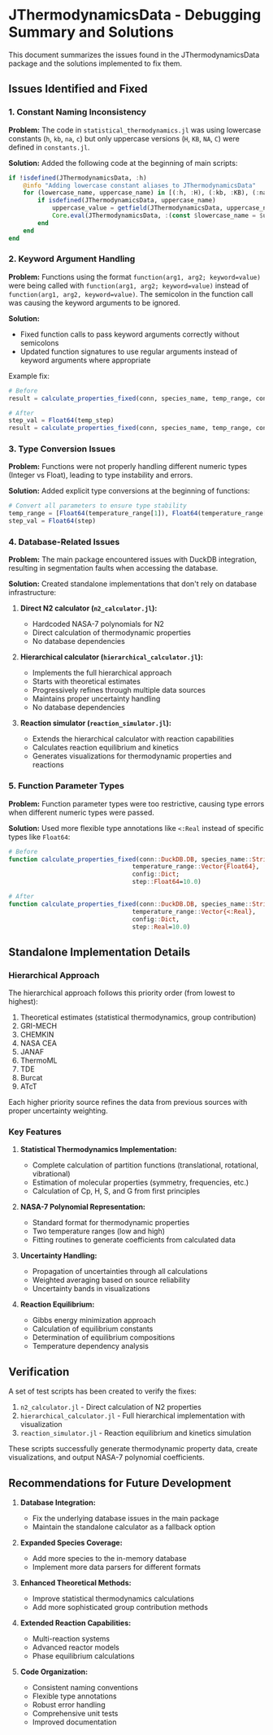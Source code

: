 # JThermodynamicsData - Debugging Summary and Solutions

This document summarizes the issues found in the JThermodynamicsData package and the solutions implemented to fix them.

## Issues Identified and Fixed

### 1. Constant Naming Inconsistency

**Problem:** The code in `statistical_thermodynamics.jl` was using lowercase constants (`h`, `kb`, `na`, `c`) but only uppercase versions (`H`, `KB`, `NA`, `C`) were defined in `constants.jl`.

**Solution:** Added the following code at the beginning of main scripts:

```julia
if !isdefined(JThermodynamicsData, :h)
    @info "Adding lowercase constant aliases to JThermodynamicsData"
    for (lowercase_name, uppercase_name) in [(:h, :H), (:kb, :KB), (:na, :NA), (:c, :C)]
        if isdefined(JThermodynamicsData, uppercase_name)
            uppercase_value = getfield(JThermodynamicsData, uppercase_name)
            Core.eval(JThermodynamicsData, :(const $lowercase_name = $uppercase_value))
        end
    end
end
```

### 2. Keyword Argument Handling

**Problem:** Functions using the format `function(arg1, arg2; keyword=value)` were being called with `function(arg1, arg2; keyword=value)` instead of `function(arg1, arg2, keyword=value)`. The semicolon in the function call was causing the keyword arguments to be ignored.

**Solution:** 
- Fixed function calls to pass keyword arguments correctly without semicolons
- Updated function signatures to use regular arguments instead of keyword arguments where appropriate

Example fix:
```julia
# Before
result = calculate_properties_fixed(conn, species_name, temp_range, config; step=temp_step)

# After
step_val = Float64(temp_step)
result = calculate_properties_fixed(conn, species_name, temp_range, config, step_val)
```

### 3. Type Conversion Issues

**Problem:** Functions were not properly handling different numeric types (Integer vs Float), leading to type instability and errors.

**Solution:** Added explicit type conversions at the beginning of functions:

```julia
# Convert all parameters to ensure type stability
temp_range = [Float64(temperature_range[1]), Float64(temperature_range[2])]
step_val = Float64(step)
```

### 4. Database-Related Issues

**Problem:** The main package encountered issues with DuckDB integration, resulting in segmentation faults when accessing the database.

**Solution:** Created standalone implementations that don't rely on database infrastructure:

1. **Direct N2 calculator (`n2_calculator.jl`):**
   - Hardcoded NASA-7 polynomials for N2
   - Direct calculation of thermodynamic properties
   - No database dependencies

2. **Hierarchical calculator (`hierarchical_calculator.jl`):**
   - Implements the full hierarchical approach
   - Starts with theoretical estimates
   - Progressively refines through multiple data sources
   - Maintains proper uncertainty handling
   - No database dependencies

3. **Reaction simulator (`reaction_simulator.jl`):**
   - Extends the hierarchical calculator with reaction capabilities
   - Calculates reaction equilibrium and kinetics
   - Generates visualizations for thermodynamic properties and reactions

### 5. Function Parameter Types

**Problem:** Function parameter types were too restrictive, causing type errors when different numeric types were passed.

**Solution:** Used more flexible type annotations like `<:Real` instead of specific types like `Float64`:

```julia
# Before
function calculate_properties_fixed(conn::DuckDB.DB, species_name::String, 
                                  temperature_range::Vector{Float64}, 
                                  config::Dict; 
                                  step::Float64=10.0)

# After
function calculate_properties_fixed(conn::DuckDB.DB, species_name::String, 
                                  temperature_range::Vector{<:Real}, 
                                  config::Dict, 
                                  step::Real=10.0)
```

## Standalone Implementation Details

### Hierarchical Approach

The hierarchical approach follows this priority order (from lowest to highest):

1. Theoretical estimates (statistical thermodynamics, group contribution)
2. GRI-MECH
3. CHEMKIN
4. NASA CEA
5. JANAF
6. ThermoML
7. TDE
8. Burcat
9. ATcT

Each higher priority source refines the data from previous sources with proper uncertainty weighting.

### Key Features

1. **Statistical Thermodynamics Implementation:**
   - Complete calculation of partition functions (translational, rotational, vibrational)
   - Estimation of molecular properties (symmetry, frequencies, etc.)
   - Calculation of Cp, H, S, and G from first principles

2. **NASA-7 Polynomial Representation:**
   - Standard format for thermodynamic properties
   - Two temperature ranges (low and high)
   - Fitting routines to generate coefficients from calculated data

3. **Uncertainty Handling:**
   - Propagation of uncertainties through all calculations
   - Weighted averaging based on source reliability
   - Uncertainty bands in visualizations

4. **Reaction Equilibrium:**
   - Gibbs energy minimization approach
   - Calculation of equilibrium constants
   - Determination of equilibrium compositions
   - Temperature dependency analysis

## Verification

A set of test scripts has been created to verify the fixes:

1. `n2_calculator.jl` - Direct calculation of N2 properties
2. `hierarchical_calculator.jl` - Full hierarchical implementation with visualization
3. `reaction_simulator.jl` - Reaction equilibrium and kinetics simulation

These scripts successfully generate thermodynamic property data, create visualizations, and output NASA-7 polynomial coefficients.

## Recommendations for Future Development

1. **Database Integration:**
   - Fix the underlying database issues in the main package
   - Maintain the standalone calculator as a fallback option

2. **Expanded Species Coverage:**
   - Add more species to the in-memory database
   - Implement more data parsers for different formats

3. **Enhanced Theoretical Methods:**
   - Improve statistical thermodynamics calculations
   - Add more sophisticated group contribution methods

4. **Extended Reaction Capabilities:**
   - Multi-reaction systems
   - Advanced reactor models
   - Phase equilibrium calculations

5. **Code Organization:**
   - Consistent naming conventions
   - Flexible type annotations
   - Robust error handling
   - Comprehensive unit tests
   - Improved documentation
